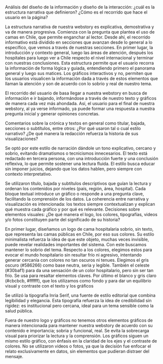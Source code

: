 Análisis del diseño de la información y diseño de la interacción: ¿cuál es la estructura narrativa que definieron? ¿Cómo es el recorrido que hace el usuario en la página?

La estructura narrativa de nuestra webstory es explicativa, demostrativa y va de manera progresiva. Comienza con la pregunta que plantea el uso de camas en Chile, que permite enganchar al lector. Desde ahí, el recorrido informativo está dividido en secciones que avanzan desde lo general a lo específico, que vemos a través de nuestras secciones. En primer lugar, la introducción y contexto general, luego las áreas de atención, después los hospitales para luego ver a Chile respecto el nivel internacional y terminar con nuestras conclusiones. Esta estructura permite que el usuario recorra la información de forma lógica y guiada, entendiendo primero el panorama general y luego sus matices. Los gráficos interactivos y no, permiten que los usuarios visualicen la información dada a través de estos elementos que llaman la atención y son de acuerdo con lo sobrio y real de nuestro tema.

El recorrido del usuario de basa llegar a nuestra webstory en busca de información e ir bajando, informándose a través de nuestro texto y gráficos de manera cada vez más ahondada. Así, el usuario para el final de nuestra webstory, al ya verse informado, ya puede formar una respuesta a nuestra pregunta inicial y generar opiniones concretas.
 
Comentarios sobre la crónica y textos en general como titular, bajada, secciones o subtítulos, entre otros: ¿Por qué usaron tal o cual estilo narrativo? ¿De qué manera la redacción refuerza la historia de sus visualizaciones?

Se optó por este estilo de narración dándole un tono explicativo, cercano y sobrio, evitando dramatismos o tecnicismos innecesarios. El texto está redactado en tercera persona, con una introducción fuerte y una conclusión reflexiva, lo que permite sostener una lectura fluida. El estilo busca educar sin imponer juicios, dejando que los datos hablen, pero siempre con contexto interpretativo.

Se utilizaron título, bajada y subtítulos descriptivos que guían la lectura y ordenan los contenidos por niveles (país, región, área, hospital). Cada bloque textual introduce un gráfico o responde a una pregunta clave, facilitando la comprensión de los datos. La coherencia entre narrativa y visualización es intencionada: los textos siempre contextualizan y explican qué muestra cada gráfico y por qué es relevante.
Decisiones sobre elementos visuales: ¿De qué manera el logo, los colores, tipografías, videos y/o fotos constituyen parte del significado de su historia?

En primer lugar, diseñamos un logo de cama hospitalaria sobrio, sin texto, que representa las camas públicas en Chile, por eso sus colores. Su estilo minimalista refuerza la idea de que este objeto, muchas veces invisible, puede revelar realidades importantes del sistema. Con este buscamos mantener lo sobrio del tema. Respecto a los colores, elegimos estos para evocar el mundo hospitalario sin resultar frío ni agresivo, intentando generar cercanía con colores no tan oscuros ni tenues. Elegimos el gris oscuro (#586266) como base neutra, seria y legible. También el celeste (#30baf1) para da una sensación de un color hospitalario, pero sin ser tan frío. Se usa para resaltar elementos claves. Por último el blanco y gris claro (#cbcbcb, #ffffff), que los utilizamos como fondo y para dar un equilibrio visual y contraste con el texto y los gráficos

Se utilizó la tipografía Inria Serif, una fuente de estilo editorial que combina legibilidad y elegancia. Esta tipografía refuerza la idea de credibilidad sin rigidez: es institucional pero cercana, ideal para un tema sensible como la salud pública.

Fuera de nuestro logo y gráficos no tenemos otros elementos gráficos de manera intencionada para mantener nuestra webstory de acuerdo con su contenido e importancia; sobria y funcional, real. Se evita la sobrecarga visual para priorizar la lectura y la comprensión. Los gráficos siguen un mismo estilo gráfico, con énfasis en la claridad de los ejes y el contraste de colores. No se utilizaron videos o fotos, ya que la decisión fue enfocar el relato exclusivamente en datos, sin elementos que pudieran distraer del mensaje.